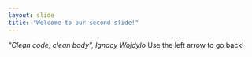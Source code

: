 ```yaml
---
layout: slide
title: "Welcome to our second slide!"
---
```

*"Clean code, clean body", Ignacy Wojdylo*
Use the left arrow to go back!
